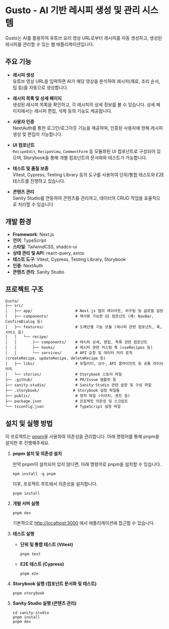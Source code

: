 # Gusto - AI 기반 레시피 생성 및 관리 시스템

Gusto는 AI를 활용하여 유튜브 요리 영상 URL로부터 레시피를 자동 생성하고, 생성된 레시피를 관리할 수 있는 웹 애플리케이션입니다. 

## 주요 기능

- **레시피 생성**  
  유튜브 영상 URL을 입력하면 AI가 해당 영상을 분석하여 레시피(재료, 조리 순서, 팁 등)를 자동으로 생성합니다.

- **레시피 목록 및 상세 페이지**  
  생성된 레시피 목록을 확인하고, 각 레시피의 상세 정보를 볼 수 있습니다. 상세 페이지에서는 레시피 편집, 삭제 등의 기능도 제공됩니다.

- **사용자 인증**  
  NextAuth를 통한 로그인/로그아웃 기능을 제공하여, 인증된 사용자에 한해 레시피 생성 및 편집이 가능합니다.

- **UI 컴포넌트**  
  `RecipeEdit`, `RecipeView`, `CommentForm` 등 모듈화된 UI 컴포넌트로 구성되어 있으며, Storybook을 통해 개별 컴포넌트의 문서화와 테스트가 가능합니다.

- **테스트 및 품질 보증**  
  Vitest, Cypress, Testing Library 등의 도구를 사용하여 단위/통합 테스트와 E2E 테스트를 진행하고 있습니다.

- **콘텐츠 관리**  
  Sanity Studio를 연동하여 콘텐츠를 관리하고, 데이터의 CRUD 작업을 효율적으로 처리할 수 있습니다.

## 개발 환경

- **Framework**: Next.js  
- **언어**: TypeScript  
- **스타일**: TailwindCSS, shadcn-ui
- **상태 관리 및 API**: react-query, axios  
- **테스트 도구**: Vitest, Cypress, Testing Library, Storybook  
- **인증**: NextAuth  
- **콘텐츠 관리**: Sanity Studio

## 프로젝트 구조

```
Gusto/
├── src/
│   ├── app/                   # Next.js 앱의 레이아웃, 라우팅 및 글로벌 설정
│   ├── components/            # 재사용 가능한 UI 컴포넌트 (예: NavBar, ConfirmDialog 등)
│   ├── features/              # 도메인별 기능 모듈 (레시피 관련 컴포넌트, 훅, 서비스 등)
│   │   └── recipe/
│   │       ├── components/    # 레시피 상세, 편집, 목록 관련 컴포넌트
│   │       ├── hooks/         # 레시피 관련 커스텀 훅 (useRecipes 등)
│   │       └── services/      # API 요청 및 데이터 처리 로직 (createRecipe, updateRecipe, deleteRecipe 등)
│   ├── libs/                  # 유틸리티, 상수, API 클라이언트 등 공통 라이브러리
│   └── stories/               # Storybook 스토리 파일
├── .github/                   # PR/Issue 템플릿 등
├── sanity-studio/             # Sanity Studio 관련 설정 및 구성 파일
├── .storybook/               # Storybook 설정 파일들
├── public/                    # 정적 파일 (이미지, 폰트 등)
├── package.json               # 프로젝트 의존성 및 스크립트
└── tsconfig.json              # TypeScript 설정 파일
```

## 설치 및 실행 방법

이 프로젝트는 [pnpm](https://pnpm.io/)을 사용하여 의존성을 관리합니다. 아래 명령어를 통해 pnpm을 설치한 후 진행해주세요.

1. **pnpm 설치 및 의존성 설치**

   만약 pnpm이 설치되어 있지 않다면, 아래 명령어로 pnpm을 설치할 수 있습니다.
   ```
   npm install -g pnpm
   ```

   이후, 프로젝트 루트에서 의존성을 설치합니다.
   ```
   pnpm install
   ```

2. **개발 서버 실행**

   ```
   pnpm dev
   ```

   기본적으로 [http://localhost:3000](http://localhost:3000) 에서 애플리케이션에 접근할 수 있습니다.

3. **테스트 실행**

   - **단위 및 통합 테스트 (Vitest)**
     ```
     pnpm test
     ```
   - **E2E 테스트 (Cypress)**
     ```
     pnpm e2e
     ```

4. **Storybook 실행 (컴포넌트 문서화 및 테스트)**

   ```
   pnpm storybook
   ```

5. **Sanity Studio 실행 (콘텐츠 관리)**

   ```
   cd sanity-studio
   pnpm install
   pnpm dev
   ```
